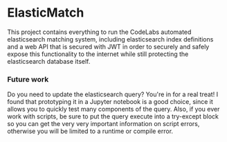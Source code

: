 # ElasticMatch
This project contains everything to run the CodeLabs automated elasticsearch matching system, including elasticsearch index definitions and a web API that is secured with JWT in order to securely and safely expose this functionality to the internet while still protecting the elasticsearch database itself. 

### Future work
Do you need to update the elasticsearch query? You're in for a real treat! I found that prototyping it in a Jupyter notebook is a good choice, since it allows you to quickly test many components of the query. Also, if you ever work with scripts, be sure to put the query execute into a try-except block so you can get the very very important information on script errors, otherwise you will be limited to a runtime or compile error. 